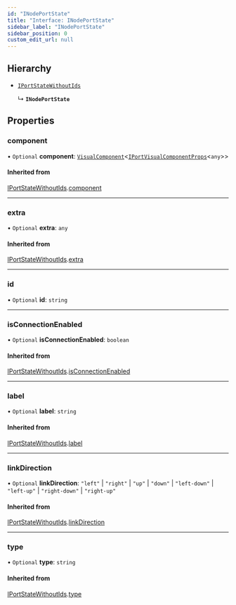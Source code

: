 ```yaml
---
id: "INodePortState"
title: "Interface: INodePortState"
sidebar_label: "INodePortState"
sidebar_position: 0
custom_edit_url: null
---
```


## Hierarchy

- [`IPortStateWithoutIds`](IPortStateWithoutIds.md)

  ↳ **`INodePortState`**

## Properties

### component

• `Optional` **component**: [`VisualComponent`](../#visualcomponent)<[`IPortVisualComponentProps`](IPortVisualComponentProps.md)<`any`\>\>

#### Inherited from

[IPortStateWithoutIds](IPortStateWithoutIds.md).[component](IPortStateWithoutIds.md#component)

___

### extra

• `Optional` **extra**: `any`

#### Inherited from

[IPortStateWithoutIds](IPortStateWithoutIds.md).[extra](IPortStateWithoutIds.md#extra)

___

### id

• `Optional` **id**: `string`

___

### isConnectionEnabled

• `Optional` **isConnectionEnabled**: `boolean`

#### Inherited from

[IPortStateWithoutIds](IPortStateWithoutIds.md).[isConnectionEnabled](IPortStateWithoutIds.md#isconnectionenabled)

___

### label

• `Optional` **label**: `string`

#### Inherited from

[IPortStateWithoutIds](IPortStateWithoutIds.md).[label](IPortStateWithoutIds.md#label)

___

### linkDirection

• `Optional` **linkDirection**: ``"left"`` \| ``"right"`` \| ``"up"`` \| ``"down"`` \| ``"left-down"`` \| ``"left-up"`` \| ``"right-down"`` \| ``"right-up"``

#### Inherited from

[IPortStateWithoutIds](IPortStateWithoutIds.md).[linkDirection](IPortStateWithoutIds.md#linkdirection)

___

### type

• `Optional` **type**: `string`

#### Inherited from

[IPortStateWithoutIds](IPortStateWithoutIds.md).[type](IPortStateWithoutIds.md#type)

